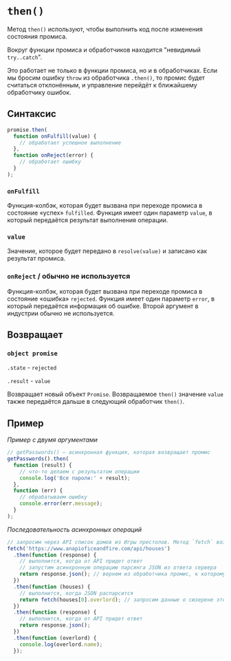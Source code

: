 # `then()`

Метод `then()` используют, чтобы выполнить код после изменения состояния промиса.

Вокруг функции промиса и обработчиков находится "невидимый `try..catch`".

Это работает не только в функции промиса, но и в обработчиках. Если мы бросим ошибку `throw` из обработчика `.then()`, то промис будет считаться отклонённым, и управление перейдёт к ближайшему обработчику ошибок.

## Синтаксис

```js
promise.then(
  function onFulfill(value) {
    // обработает успешное выполнение
  },
  function onReject(error) {
    // обработает ошибку
  }
);
```

### `onFulfill`

Функция-колбэк, которая будет вызвана при переходе промиса в состояние «успех» `fulfilled`. Функция имеет один параметр `value`, в который передаётся результат выполнения операции.

### `value`

Значение, которое будет передано в `resolve(value)` и записано как результат промиса.

### `onReject` / обычно не используется

Функция-колбэк, которая будет вызвана при переходе промиса в состояние «ошибка» `rejected`. Функция имеет один параметр `error`, в который передаётся информация об ошибке. Второй аргумент в индустрии обычно не используется.

## Возвращает

### `object promise`

`.state` - `rejected`

`.result` - `value`

Возвращает новый объект `Promise`. Возвращаемое `then()` значение `value` также передаётся дальше в следующий обработчик `then()`.

## Пример

_Пример с двумя аргументами_

```js
// getPasswords() — асинхронная функция, которая возвращает промис
getPasswords().then(
  function (result) {
    // что-то делаем с результатом операции
    console.log('Все пароли:' + result);
  },
  function (err) {
    // обрабатываем ошибку
    console.error(err.message);
  }
);
```

_Последовательность асинхронных операций_

```js
// запросим через API список домов из Игры престолов. Метод `fetch` возвращает промис
fetch('https://www.anapioficeandfire.com/api/houses')
  .then(function (response) {
    // выполнится, когда от API придет ответ
    // запустим асинхронную операцию парсинга JSON из ответа сервера
    return response.json(); // вернем из обработчика промис, к которому добавим then
  })
  .then(function (houses) {
    // выполнится, когда JSON распарсится
    return fetch(houses[0].overlord); // запросим данные о сюзерене этого дома
  })
  .then(function (response) {
    // выполнится, когда от API придет ответ
    return response.json();
  })
  .then(function (overlord) {
    console.log(overlord.name);
  });
```
